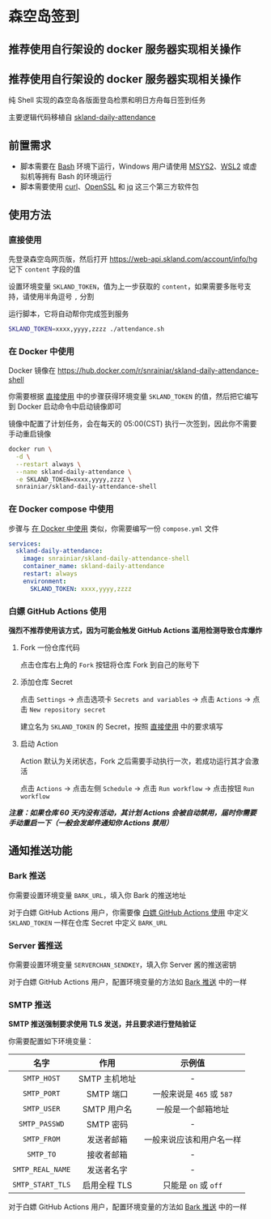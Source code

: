 # 森空岛签到

## 推荐使用自行架设的 docker 服务器实现相关操作

## 推荐使用自行架设的 docker 服务器实现相关操作

纯 Shell 实现的森空岛各版面登岛检票和明日方舟每日签到任务

主要逻辑代码移植自 [skland-daily-attendance](https://github.com/enpitsuLin/skland-daily-attendance)

## 前置需求

- 脚本需要在 [Bash](https://www.gnu.org/software/bash) 环境下运行，Windows 用户请使用 [MSYS2](https://www.msys2.org)、[WSL2](https://learn.microsoft.com/zh-cn/windows/wsl/install) 或虚拟机等拥有 Bash 的环境运行
- 脚本需要使用 [curl](https://curl.se)、[OpenSSL](https://www.openssl.org) 和 [jq](https://jqlang.github.io/jq) 这三个第三方软件包

## 使用方法

### 直接使用

先登录森空岛网页版，然后打开 <https://web-api.skland.com/account/info/hg> 记下 `content` 字段的值

设置环境变量 `SKLAND_TOKEN`，值为上一步获取的 `content`，如果需要多账号支持，请使用半角逗号 `,` 分割

运行脚本，它将自动帮你完成签到服务

```sh
SKLAND_TOKEN=xxxx,yyyy,zzzz ./attendance.sh
```

### 在 Docker 中使用

Docker 镜像在 <https://hub.docker.com/r/snrainiar/skland-daily-attendance-shell>

你需要根据 [直接使用](#直接使用) 中的步骤获得环境变量 `SKLAND_TOKEN` 的值，然后把它编写到 Docker 启动命令中启动镜像即可

镜像中配置了计划任务，会在每天的 05:00(CST) 执行一次签到，因此你不需要手动重启镜像

```sh
docker run \
  -d \
  --restart always \
  --name skland-daily-attendance \
  -e SKLAND_TOKEN=xxxx,yyyy,zzzz \
  snrainiar/skland-daily-attendance-shell
```

### 在 Docker compose 中使用

步骤与 [在 Docker 中使用](#在-docker-中使用) 类似，你需要编写一份 `compose.yml` 文件

```yml
services:
  skland-daily-attendance:
    image: snrainiar/skland-daily-attendance-shell
    container_name: skland-daily-attendance
    restart: always
    environment:
      SKLAND_TOKEN: xxxx,yyyy,zzzz
```

### 白嫖 GitHub Actions 使用

**强烈不推荐使用该方式，因为可能会触发 GitHub Actions 滥用检测导致仓库爆炸**

1. Fork 一份仓库代码

   点击仓库右上角的 `Fork` 按钮将仓库 Fork 到自己的账号下

2. 添加仓库 Secret

   点击 `Settings` -> 点击选项卡 `Secrets and variables` -> 点击 `Actions` -> 点击 `New repository secret`

   建立名为 `SKLAND_TOKEN` 的 Secret，按照 [直接使用](#直接使用) 中的要求填写

3. 启动 Action

   Action 默认为关闭状态，Fork 之后需要手动执行一次，若成功运行其才会激活

   点击 `Actions` -> 点击左侧 `Schedule` -> 点击 `Run workflow` -> 点击按钮 `Run workflow`

**_注意：如果仓库 60 天内没有活动，其计划 Actions 会被自动禁用，届时你需要手动重启一下（一般会发邮件通知你 Actions 禁用）_**

## 通知推送功能

### Bark 推送

你需要设置环境变量 `BARK_URL`，填入你 Bark 的推送地址

对于白嫖 GitHub Actions 用户，你需要像 [白嫖 GitHub Actions 使用](#白嫖-github-actions-使用) 中定义 `SKLAND_TOKEN` 一样在仓库 Secret 中定义 `BARK_URL`

### Server 酱推送

你需要设置环境变量 `SERVERCHAN_SENDKEY`，填入你 Server 酱的推送密钥

对于白嫖 GitHub Actions 用户，配置环境变量的方法如 [Bark 推送](#bark-推送) 中的一样

### SMTP 推送

**SMTP 推送强制要求使用 TLS 发送，并且要求进行登陆验证**

你需要配置如下环境变量：

|       名字       |     作用      |          示例值           |
| :--------------: | :-----------: | :-----------------------: |
|   `SMTP_HOST`    | SMTP 主机地址 |             -             |
|   `SMTP_PORT`    |   SMTP 端口   | 一般来说是 `465` 或 `587` |
|   `SMTP_USER`    |  SMTP 用户名  |    一般是一个邮箱地址     |
|  `SMTP_PASSWD`   |   SMTP 密码   |             -             |
|   `SMTP_FROM`    |  发送者邮箱   | 一般来说应该和用户名一样  |
|    `SMTP_TO`     |  接收者邮箱   |             -             |
| `SMTP_REAL_NAME` |  发送者名字   |             -             |
| `SMTP_START_TLS` | 启用全程 TLS  |   只能是 `on` 或 `off`    |

对于白嫖 GitHub Actions 用户，配置环境变量的方法如 [Bark 推送](#bark-推送) 中的一样
